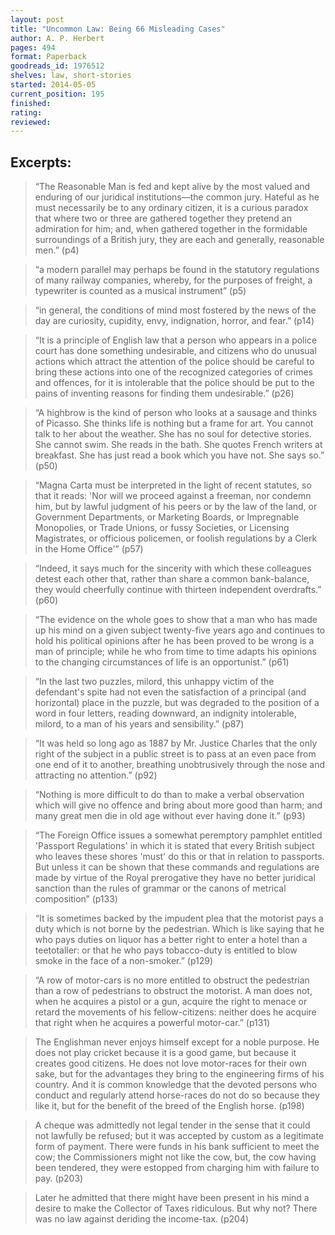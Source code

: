 ```yaml
---
layout: post
title: "Uncommon Law: Being 66 Misleading Cases"
author: A. P. Herbert
pages: 494
format: Paperback
goodreads_id: 1976512
shelves: law, short-stories
started: 2014-05-05
current_position: 195
finished: 
rating: 
reviewed: 
---
```

## Excerpts:

> “The Reasonable Man is fed and kept alive by the most valued and enduring
> of our juridical institutions—the common jury. Hateful as he must necessarily
> be to any ordinary citizen, it is a curious paradox that where two or three
> are gathered together they pretend an admiration for him; and, when gathered
> together in the formidable surroundings of a British jury, they are each
> and generally, reasonable men.” (p4)

> “a modern parallel may perhaps be found in the statutory regulations of
> many railway companies, whereby, for the purposes of freight, a typewriter
> is counted as a musical instrument” (p5)

> “in general, the conditions of mind most fostered by the news of the day
> are curiosity, cupidity, envy, indignation, horror, and fear.” (p14)

> “It is a principle of English law that a person who appears in a police
> court has done something undesirable, and citizens who do unusual actions
> which attract the attention of the police should be careful to bring these
> actions into one of the recognized categories of crimes and offences, for
> it is intolerable that the police should be put to the pains of inventing
> reasons for finding them undesirable.” (p26)

> “A highbrow is the kind of person who looks at a sausage and thinks of
> Picasso. She thinks life is nothing but a frame for art. You cannot talk
> to her about the weather. She has no soul for detective stories. She cannot
> swim. She reads in the bath. She quotes French writers at breakfast. She
> has just read a book which you have not. She says so.” (p50)

> “Magna Carta must be interpreted in the light of recent statutes, so that
> it reads: 'Nor will we proceed against a freeman, nor condemn him, but by
> lawful judgment of his peers or by the law of the land, or Government
> Departments, or Marketing Boards, or Impregnable Monopolies, or Trade
> Unions, or fussy Societies, or Licensing Magistrates, or officious policemen,
> or foolish regulations by a Clerk in the Home Office'” (p57)

> “Indeed, it says much for the sincerity with which these colleagues detest
> each other that, rather than share a common bank-balance, they would
> cheerfully continue with thirteen independent overdrafts.” (p60)

> “The evidence on the whole goes to show that a man who has made up his
> mind on a given subject twenty-five years ago and continues to hold his
> political opinions after he has been proved to be wrong is a man of
> principle; while he who from time to time adapts his opinions to the
> changing circumstances of life is an opportunist.” (p61)

> “In the last two puzzles, milord, this unhappy victim of the defendant's
> spite had not even the satisfaction of a principal (and horizontal) place
> in the puzzle, but was degraded to the position of a word in four letters,
> reading downward, an indignity intolerable, milord, to a man of his years
> and sensibility.” (p87)

> “It was held so long ago as 1887 by Mr. Justice Charles that the only right
> of the subject in a public street is to pass at an even pace from one end
> of it to another, breathing unobtrusively through the nose and attracting
> no attention.” (p92)

> “Nothing is more difficult to do than to make a verbal observation which
> will give no offence and bring about more good than harm; and many great
> men die in old age without ever having done it.” (p93)

> “The Foreign Office issues a somewhat peremptory pamphlet entitled 'Passport
> Regulations' in which it is stated that every British subject who leaves
> these shores 'must' do this or that in relation to passports. But unless
> it can be shown that these commands and regulations are made by virtue of
> the Royal prerogative they have no better juridical sanction than the rules
> of grammar or the canons of metrical composition” (p133)

> “It is sometimes backed by the impudent plea that the motorist pays a duty
> which is not borne by the pedestrian. Which is like saying that he who
> pays duties on liquor has a better right to enter a hotel than a teetotaller:
> or that he who pays tobacco-duty is entitled to blow smoke in the face of
> a non-smoker.” (p129)

> “A row of motor-cars is no more entitled to obstruct the pedestrian than
> a row of pedestrians to obstruct the motorist. A man does not, when he
> acquires a pistol or a gun, acquire the right to menace or retard the
> movements of his fellow-citizens: neither does he acquire that right when
> he acquires a powerful motor-car.” (p131)

> The Englishman never enjoys himself except for a noble purpose. He does
> not play cricket because it is a good game, but because it creates good
> citizens. He does not love motor-races for their own sake, but for the 
> advantages they bring to the engineering firms of his country. And it is
> common knowledge that the devoted persons who conduct and regularly attend 
> horse-races do not do so because they like it, but for the benefit of the 
> breed of the English horse. (p198)

> A cheque was admittedly not legal tender in the sense that it could not
> lawfully be refused; but it was accepted by custom as a legitimate form
> of payment. There were funds in his bank sufficient to meet the cow; the
> Commissioners might not like the cow, but, the cow having been tendered,
> they were estopped from charging him with failure to pay. (p203)

> Later he admitted that there might have been present in his mind a
> desire to make the Collector of Taxes ridiculous. But why not? There
> was no law against deriding the income-tax. (p204)









